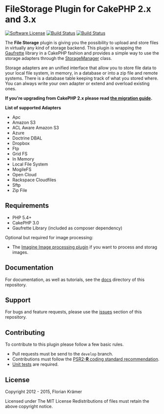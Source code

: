 FileStorage Plugin for CakePHP 2.x and 3.x
==========================================

[![Software License](https://img.shields.io/badge/license-MIT-brightgreen.svg?style=flat-square)](LICENSE.txt) 
[![Build Status](https://img.shields.io/travis/burzum/cakephp-file-storage/3.0.svg?style=flat-square)](https://travis-ci.org/burzum/cakephp-file-storage) 
[![Build Status](https://img.shields.io/coveralls/burzum/cakephp-file-storage/3.0.svg?style=flat-square)](https://travis-ci.org/burzum/cakephp-file-storage)

The **File Storage** plugin is giving you the possibility to upload and store files in virtually any kind of storage backend. This plugin is wrapping the [Gaufrette](https://github.com/KnpLabs/Gaufrette) library in a CakePHP fashion and provides a simple way to use the storage adapters through the [StorageManager](Lib/StorageManager.php) class.

Storage adapters are an unified interface that allow you to store file data to your local file system, in memory, in a database or into a zip file and remote systems. There is a database table keeping track of what you stored where. You can always write your own adapter or extend and overload existing ones.

**If you're upgrading from CakePHP 2.x please read [the migration guide](docs/Documentation/Migrating-from-CakePHP-2.md).**

**List of supported Adapters**

 * Apc
 * Amazon S3
 * ACL Aware Amazon S3
 * Azure
 * Doctrine DBAL
 * Dropbox
 * Ftp
 * Grid FS
 * In Memory
 * Local File System
 * MogileFS
 * Open Cloud
 * Rackspace Cloudfiles
 * Sftp
 * Zip File

Requirements
------------

 * PHP 5.4+
 * CakePHP 3.0
 * Gaufrette Library (included as composer dependency)

Optional but required for image processing:

 * The [Imagine Image processing plugin](https://github.com/burzum/cakephp-imagine-plugin) if you want to process and storag images.

Documentation
-------------

For documentation, as well as tutorials, see the [docs](docs/Home.md) directory of this repository.

Support
-------

For bugs and feature requests, please use the [issues](https://github.com/burzum/cakephp-file-storage/issues) section of this repository.

Contributing
------------

To contribute to this plugin please follow a few basic rules.

* Pull requests must be send to the ```develop``` branch.
* Contributions must follow the [PSR2-**R** coding standard recommendation](https://github.com/php-fig-rectified/fig-rectified-standards).
* [Unit tests](http://book.cakephp.org/3.0/en/development/testing.html) are required.

License
-------

Copyright 2012 - 2015, Florian Krämer

Licensed under The MIT License
Redistributions of files must retain the above copyright notice.

